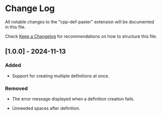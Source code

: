 # Change Log

All notable changes to the "cpp-def-paster" extension will be documented in this file.

Check [Keep a Changelog](http://keepachangelog.com/) for recommendations on how to structure this file.

## [1.0.0] - 2024-11-13

### Added

- Support for creating multiple definitions at once.

### Removed

- The error message displayed when a definition creation fails.

- Unneeded spaces after definition.
